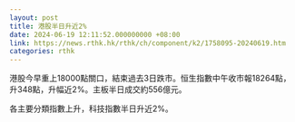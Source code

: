```yaml
---
layout: post
title: 港股半日升近2%
date: 2024-06-19 12:11:52.000000000 +08:00
link: https://news.rthk.hk/rthk/ch/component/k2/1758095-20240619.htm
categories: rthk
---
```


港股今早重上18000點關口，結束過去3日跌市。恒生指數中午收市報18264點，升348點，升幅近2%。主板半日成交約556億元。

各主要分類指數上升，科技指數半日升近2%。
